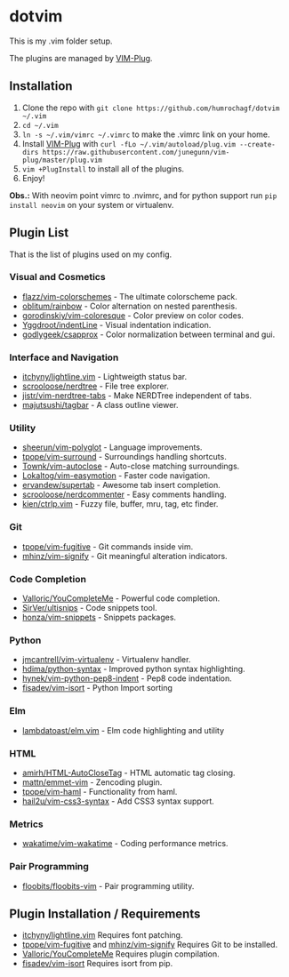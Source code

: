 # dotvim

This is my .vim folder setup.

The plugins are managed by [VIM-Plug](https://github.com/junegunn/vim-plug).

## Installation

1. Clone the repo with `git clone https://github.com/humrochagf/dotvim ~/.vim`
2. `cd ~/.vim`
3. `ln -s ~/.vim/vimrc ~/.vimrc` to make the .vimrc link on your home.
4. Install [VIM-Plug](https://github.com/junegunn/vim-plug) with `curl -fLo ~/.vim/autoload/plug.vim --create-dirs https://raw.githubusercontent.com/junegunn/vim-plug/master/plug.vim`
5. `vim +PlugInstall` to install all of the plugins.
6. Enjoy!

**Obs.:** With neovim point vimrc to .nvimrc, and for python support run `pip install neovim` on your system or virtualenv.

## Plugin List

That is the list of plugins used on my config.

### Visual and Cosmetics

* [flazz/vim-colorschemes](https://github.com/flazz/vim-colorschemes) - The ultimate colorscheme pack.
* [oblitum/rainbow](https://github.com/oblitum/rainbow) - Color alternation on nested parenthesis.
* [gorodinskiy/vim-coloresque](https://github.com/gorodinskiy/vim-coloresque) - Color preview on color codes.
* [Yggdroot/indentLine](https://github.com/Yggdroot/indentLine) - Visual indentation indication.
* [godlygeek/csapprox](https://github.com/godlygeek/csapprox) - Color normalization between terminal and gui.

### Interface and Navigation

* [itchyny/lightline.vim](https://github.com/itchyny/lightline.vim) - Lightweigth status bar.
* [scrooloose/nerdtree](https://github.com/scrooloose/nerdtree) - File tree explorer.
* [jistr/vim-nerdtree-tabs](https://github.com/jistr/vim-nerdtree-tabs) - Make NERDTree independent of tabs.
* [majutsushi/tagbar](https://github.com/majutsushi/tagbar) - A class outline viewer.

### Utility

* [sheerun/vim-polyglot](https://github.com/sheerun/vim-polyglot) - Language improvements.
* [tpope/vim-surround](https://github.com/tpope/vim-surround) - Surroundings handling shortcuts.
* [Townk/vim-autoclose](https://github.com/Townk/vim-autoclose) - Auto-close matching surroundings.
* [Lokaltog/vim-easymotion](https://github.com/Lokaltog/vim-easymotion) - Faster code navigation.
* [ervandew/supertab](https://github.com/ervandew/supertab) - Awesome tab insert completion.
* [scrooloose/nerdcommenter](https://github.com/scrooloose/nerdcommenter) - Easy comments handling.
* [kien/ctrlp.vim](https://github.com/kien/ctrlp.vim) - Fuzzy file, buffer, mru, tag, etc finder.

### Git

* [tpope/vim-fugitive](https://github.com/tpope/vim-fugitive) - Git commands inside vim.
* [mhinz/vim-signify](https://github.com/mhinz/vim-signify) - Git meaningful alteration indicators.

### Code Completion

* [Valloric/YouCompleteMe](https://github.com/Valloric/YouCompleteMe) - Powerful code completion.
* [SirVer/ultisnips](https://github.com/SirVer/ultisnips) - Code snippets tool.
* [honza/vim-snippets](https://github.com/honza/vim-snippets) - Snippets packages.

### Python

* [jmcantrell/vim-virtualenv](https://github.com/jmcantrell/vim-virtualenv) - Virtualenv handler.
* [hdima/python-syntax](https://github.com/hdima/python-syntax) - Improved python syntax highlighting.
* [hynek/vim-python-pep8-indent](https://github.com/hynek/vim-python-pep8-indent) - Pep8 code indentation.
* [fisadev/vim-isort](https://github.com/fisadev/vim-isort) - Python Import sorting

### Elm

* [lambdatoast/elm.vim](https://github.com/lambdatoast/elm.vim) - Elm code highlighting and utility

### HTML

* [amirh/HTML-AutoCloseTag](https://github.com/amirh/HTML-AutoCloseTag) - HTML automatic tag closing.
* [mattn/emmet-vim](https://github.com/mattn/emmet-vim) - Zencoding plugin.
* [tpope/vim-haml](https://github.com/tpope/vim-haml) - Functionality from haml.
* [hail2u/vim-css3-syntax](https://github.com/hail2u/vim-css3-syntax) - Add CSS3 syntax support.

### Metrics

* [wakatime/vim-wakatime](https://github.com/wakatime/vim-wakatime) - Coding performance metrics.

### Pair Programming

* [floobits/floobits-vim](https://github.com/floobits/floobits-vim) - Pair programming utility.

## Plugin Installation / Requirements

* [itchyny/lightline.vim](https://github.com/itchyny/lightline.vim) Requires font patching.
* [tpope/vim-fugitive](https://github.com/tpope/vim-fugitive) and [mhinz/vim-signify](https://github.com/mhinz/vim-signify) Requires Git to be installed.
* [Valloric/YouCompleteMe](https://github.com/Valloric/YouCompleteMe) Requires plugin compilation.
* [fisadev/vim-isort](https://github.com/fisadev/vim-isort) Requires isort from pip.
